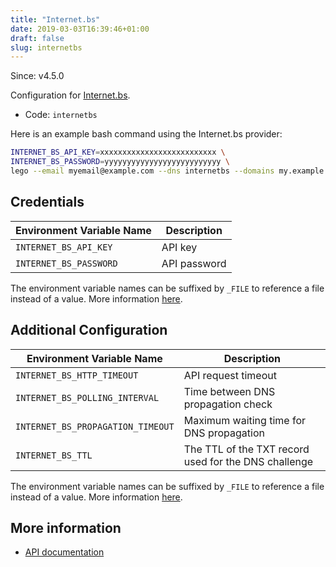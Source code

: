```yaml
---
title: "Internet.bs"
date: 2019-03-03T16:39:46+01:00
draft: false
slug: internetbs
---
```


<!-- THIS DOCUMENTATION IS AUTO-GENERATED. PLEASE DO NOT EDIT. -->
<!-- providers/dns/internetbs/internetbs.toml -->
<!-- THIS DOCUMENTATION IS AUTO-GENERATED. PLEASE DO NOT EDIT. -->

Since: v4.5.0

Configuration for [Internet.bs](https://internetbs.net).


<!--more-->

- Code: `internetbs`

Here is an example bash command using the Internet.bs provider:

```bash
INTERNET_BS_API_KEY=xxxxxxxxxxxxxxxxxxxxxxxxxx \
INTERNET_BS_PASSWORD=yyyyyyyyyyyyyyyyyyyyyyyyyy \
lego --email myemail@example.com --dns internetbs --domains my.example.org run
```




## Credentials

| Environment Variable Name | Description |
|-----------------------|-------------|
| `INTERNET_BS_API_KEY` | API key |
| `INTERNET_BS_PASSWORD` | API password |

The environment variable names can be suffixed by `_FILE` to reference a file instead of a value.
More information [here](/lego/dns/#configuration-and-credentials).


## Additional Configuration

| Environment Variable Name | Description |
|--------------------------------|-------------|
| `INTERNET_BS_HTTP_TIMEOUT` | API request timeout |
| `INTERNET_BS_POLLING_INTERVAL` | Time between DNS propagation check |
| `INTERNET_BS_PROPAGATION_TIMEOUT` | Maximum waiting time for DNS propagation |
| `INTERNET_BS_TTL` | The TTL of the TXT record used for the DNS challenge |

The environment variable names can be suffixed by `_FILE` to reference a file instead of a value.
More information [here](/lego/dns/#configuration-and-credentials).




## More information

- [API documentation](https://internetbs.net/internet-bs-api.pdf)

<!-- THIS DOCUMENTATION IS AUTO-GENERATED. PLEASE DO NOT EDIT. -->
<!-- providers/dns/internetbs/internetbs.toml -->
<!-- THIS DOCUMENTATION IS AUTO-GENERATED. PLEASE DO NOT EDIT. -->
